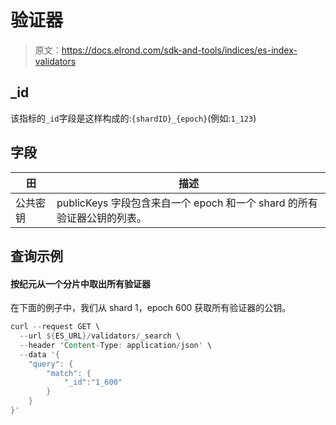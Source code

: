 # 验证器

> 原文：<https://docs.elrond.com/sdk-and-tools/indices/es-index-validators>

 ## _id

该指标的`_id`字段是这样构成的:`{shardID}_{epoch}`(例如:`1_123`)

## 字段

| 田 | 描述 |
| --- | --- |
| 公共密钥 | publicKeys 字段包含来自一个 epoch 和一个 shard 的所有验证器公钥的列表。 |

## 查询示例

#### 按纪元从一个分片中取出所有验证器

在下面的例子中，我们从 shard 1，epoch 600 获取所有验证器的公钥。

```rust
curl --request GET \
  --url ${ES_URL}/validators/_search \
  --header 'Content-Type: application/json' \
  --data '{
    "query": {
        "match": {
            "_id":"1_600"
        }
    }
}' 
```